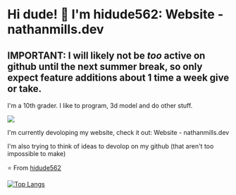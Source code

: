 <!-- This is my README.MD file for my github, enjoy -->

# Hi dude! 👋 I'm hidude562: Website - nathanmills.dev

## IMPORTANT: I will likely not be <i>too</i> active on github until the next summer break, so only expect feature additions about 1 time a week give or take.

I'm a 10th grader. I like to program, 3d model and do other stuff.

![](https://github-readme-stats.vercel.app/api?username=hidude562&show_icons=true)

I'm currently devoloping my website, check it out: Website - nathanmills.dev

I'm also trying to think of ideas to devolop on my github (that aren't too impossible to make)

⭐️ From [hidude562](https://github.com/hidude562)

[![Top Langs](https://github-readme-stats.vercel.app/api/top-langs/?username=hidude562&theme=dark)](https://github.com/hidude562/github-readme-stats)
